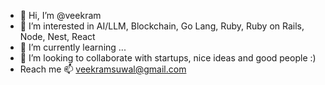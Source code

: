 - 👋 Hi, I’m @veekram
- 👀 I’m interested in AI/LLM, Blockchain, Go Lang, Ruby, Ruby on Rails, Node, Nest, React
- 🌱 I’m currently learning ...
- 💞️ I’m looking to collaborate with startups, nice ideas and good people :)
- Reach me 📫 veekramsuwal@gmail.com

<!---
veekram/veekram is a ✨ special ✨ repository because its `README.md` (this file) appears on your GitHub profile.
You can click the Preview link to take a look at your changes.
--->
